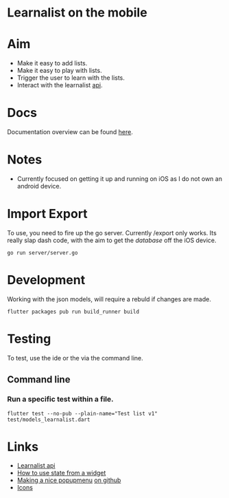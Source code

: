 # Learnalist on the mobile

# Aim

- Make it easy to add lists.
- Make it easy to play with lists.
- Trigger the user to learn with the lists.
- Interact with the learnalist [api](https://github.com/freshteapot/learnalist-api/tree/master/api).

# Docs
Documentation overview can be found [here](./docs/index.md).

# Notes

- Currently focused on getting it up and running on iOS as I do not own an android device.

# Import Export
To use, you need to fire up the go server. Currently /export only works. Its really slap dash code, with the aim to get the *database* off the iOS device.

```
go run server/server.go
```

# Development

Working with the json models, will require a rebuld if changes are made.

```
flutter packages pub run build_runner build
```

# Testing

To test, use the ide or the via the command line.

## Command line
### Run a specific test within a file.

```
flutter test --no-pub --plain-name="Test list v1" test/models_learnalist.dart
```

# Links

- [Learnalist api](https://github.com/freshteapot/learnalist-api)
- [How to use state from a widget](https://stackoverflow.com/questions/50818770/passing-data-to-a-stateful-widget)
- [Making a nice popupmenu](https://flutter.dev/docs/catalog/samples/basic-app-bar) [on github](https://github.com/flutter/flutter/blob/master/examples/catalog/lib/basic_app_bar.dart)
- [Icons](https://docs.flutter.io/flutter/material/Icons-class.html)
